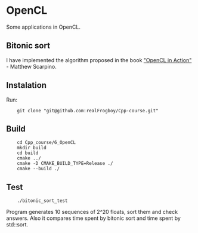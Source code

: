 # OpenCL
Some applications in OpenCL.

## Bitonic sort
I have implemented the algorithm proposed in the book ["OpenCL in Action"](https://www.amazon.com/OpenCL-Action-Accelerate-Graphics-Computations/dp/1617290173) - Matthew Scarpino.

## Instalation
Run:

        git clone "git@github.com:realFrogboy/Cpp-course.git"

## Build
        cd Cpp_course/6_OpenCL
        mkdir build
        cd build
        cmake ../
        cmake -D CMAKE_BUILD_TYPE=Release ./
        cmake --build ./

## Test
        ./bitonic_sort_test
        
Program generates 10 sequences of 2^20 floats, sort them and check answers. Also it compares time spent by bitonic sort and time spent by std::sort.